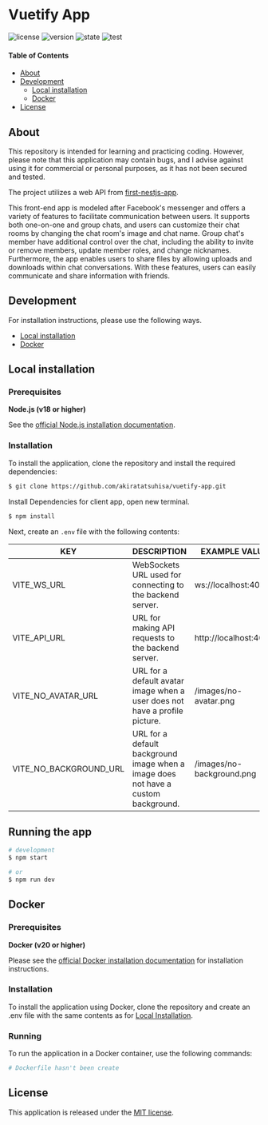 # Vuetify App

![license](https://img.shields.io/badge/License-MIT-green.svg)
![version](https://img.shields.io/badge/version-0.0.1%20alpha-brightgreen.svg)
![state](https://img.shields.io/badge/state-ongoing-blue.svg)
![test](https://img.shields.io/badge/bug-crit-red.svg)

#### Table of Contents

- [About](#about)
- [Development](#development)
  - [Local installation](#local-installation)
  - [Docker](#docker)
- [License](#license)

## About

This repository is intended for learning and practicing coding. However, please note that this application may contain bugs, and I advise against using it for commercial or personal purposes, as it has not been secured and tested.

The project utilizes a web API from [first-nestjs-app](https://github.com/akiratatsuhisa/first-nestjs-app).

This front-end app is modeled after Facebook's messenger and offers a variety of features to facilitate communication between users. It supports both one-on-one and group chats, and users can customize their chat rooms by changing the chat room's image and chat name. Group chat's member have additional control over the chat, including the ability to invite or remove members, update member roles, and change nicknames. Furthermore, the app enables users to share files by allowing uploads and downloads within chat conversations. With these features, users can easily communicate and share information with friends.

## Development

For installation instructions, please use the following ways.

- [Local installation](#local-installation)
- [Docker](#docker)

## Local installation

### Prerequisites

**Node.js (v18 or higher)**

See the [official Node.js installation documentation](https://nodejs.org/).

### Installation

To install the application, clone the repository and install the required dependencies:

```bash
$ git clone https://github.com/akiratatsuhisa/vuetify-app.git
```

Install Dependencies for client app, open new terminal.

```bash
$ npm install
```

Next, create an `.env` file with the following contents:

| KEY                    | DESCRIPTION                                                                        | EXAMPLE VALUE             |
| ---------------------- | ---------------------------------------------------------------------------------- | ------------------------- |
| VITE_WS_URL            | WebSockets URL used for connecting to the backend server.                          | ws://localhost:4000       |
| VITE_API_URL           | URL for making API requests to the backend server.                                 | http://localhost:4000     |
| VITE_NO_AVATAR_URL     | URL for a default avatar image when a user does not have a profile picture.        | /images/no-avatar.png     |
| VITE_NO_BACKGROUND_URL | URL for a default background image when a image does not have a custom background. | /images/no-background.png |

## Running the app

```bash
# development
$ npm start

# or
$ npm run dev
```

## Docker

### Prerequisites

**Docker (v20 or higher)**

Please see the [official Docker installation documentation](https://docs.docker.com/get-docker/) for installation instructions.

### Installation

To install the application using Docker, clone the repository and create an .env file with the same contents as for [Local Installation](#local-installation).

### Running

To run the application in a Docker container, use the following commands:

```bash
# Dockerfile hasn't been create
```

## License

This application is released under the [MIT license](LICENSE).
